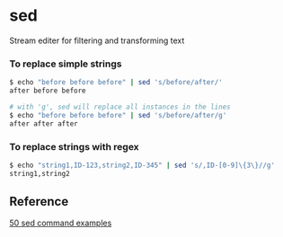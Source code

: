 # sed
Stream editer for filtering and transforming text

### To replace simple strings
``` bash
$ echo "before before before" | sed 's/before/after/'
after before before

# with 'g', sed will replace all instances in the lines
$ echo "before before before" | sed 's/before/after/g'
after after after
```

### To replace strings with regex
``` bash
$ echo "string1,ID-123,string2,ID-345" | sed 's/,ID-[0-9]\{3\}//g'  
string1,string2
```

## Reference
[50 sed command examples](https://linuxhint.com/50_sed_command_examples)